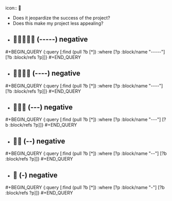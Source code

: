 icon:: 🪫
- Does it jeopardize the success of the project?
- Does this make my project less appealing?
- ## 🪫🪫🪫🪫🪫 (-----) negative
#+BEGIN_QUERY
{:query [:find (pull ?b [*])
         :where
         [?p :block/name "-----"]
         [?b :block/refs ?p]]}
#+END_QUERY

- ## 🪫🪫🪫🪫 (----) negative
#+BEGIN_QUERY
{:query [:find (pull ?b [*])
         :where
         [?p :block/name "----"]
         [?b :block/refs ?p]]}
#+END_QUERY

- ## 🪫🪫🪫 (---) negative
#+BEGIN_QUERY
{:query [:find (pull ?b [*])
         :where
         [?p :block/name "---"]
         [?b :block/refs ?p]]}
#+END_QUERY

- ## 🪫🪫 (--) negative
#+BEGIN_QUERY
{:query [:find (pull ?b [*])
         :where
         [?p :block/name "--"]
         [?b :block/refs ?p]]}
#+END_QUERY

- ## 🪫 (-) negative
#+BEGIN_QUERY
{:query [:find (pull ?b [*])
         :where
         [?p :block/name "-"]
         [?b :block/refs ?p]]}
#+END_QUERY

